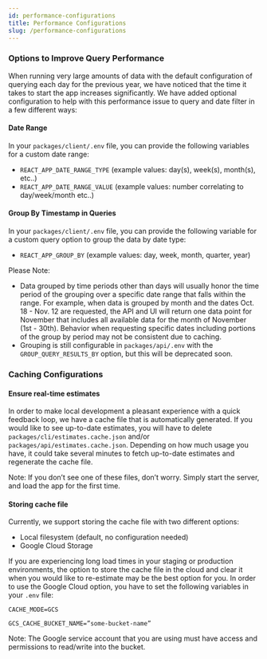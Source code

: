 ```yaml
---
id: performance-configurations
title: Performance Configurations
slug: /performance-configurations
---
```


### Options to Improve Query Performance

When running very large amounts of data with the default configuration of querying each day for the previous year, we have noticed that the time it takes to start the app increases significantly. We have added optional configuration to help with this performance issue to query and date filter in a few different ways:

#### Date Range

In your `packages/client/.env` file, you can provide the following variables for a custom date range:

- `REACT_APP_DATE_RANGE_TYPE` (example values: day(s), week(s), month(s), etc..)
- `REACT_APP_DATE_RANGE_VALUE` (example values: number correlating to day/week/month etc..)

#### Group By Timestamp in Queries

In your `packages/client/.env` file, you can provide the following variable for a custom query option to group the data by date type:

- `REACT_APP_GROUP_BY` (example values: day, week, month, quarter, year)


Please Note: 
- Data grouped by time periods other than days will usually honor the time period of the grouping over a specific date range that falls within the range. For example, when data is grouped by month and the dates Oct. 18 - Nov. 12 are requested, the API and UI will return one data point for November that includes all available data for the month of November (1st - 30th). Behavior when requesting specific dates including portions of the group by period may not be consistent due to caching.
- Grouping is still configurable in `packages/api/.env` with the `GROUP_QUERY_RESULTS_BY` option, but this will be deprecated soon.

### Caching Configurations

#### Ensure real-time estimates

In order to make local development a pleasant experience with a quick feedback loop, we have a cache file that is automatically generated. If you would like to see up-to-date estimates, you will have to delete `packages/cli/estimates.cache.json` and/or `packages/api/estimates.cache.json`. Depending on how much usage you have, it could take several minutes to fetch up-to-date estimates and regenerate the cache file.

Note: If you don’t see one of these files, don’t worry. Simply start the server, and load the app for the first time.

#### Storing cache file

Currently, we support storing the cache file with two different options:

- Local filesystem (default, no configuration needed)
- Google Cloud Storage

If you are experiencing long load times in your staging or production environments, the option to store the cache file in the cloud and clear it when you would like to re-estimate may be the best option for you. In order to use the Google Cloud option, you have to set the following variables in your `.env` file:

`CACHE_MODE=GCS`

`GCS_CACHE_BUCKET_NAME=”some-bucket-name”`

Note: The Google service account that you are using must have access and permissions to read/write into the bucket.
